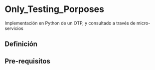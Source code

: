 # Only_Testing_Porposes
Implementación en Python de un OTP, y consultado a través de micro-servicios


## Definición


## Pre-requisitos
